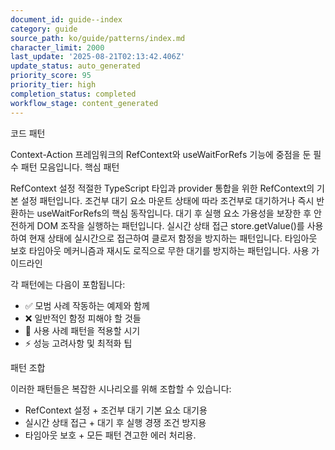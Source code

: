 ```yaml
---
document_id: guide--index
category: guide
source_path: ko/guide/patterns/index.md
character_limit: 2000
last_update: '2025-08-21T02:13:42.406Z'
update_status: auto_generated
priority_score: 95
priority_tier: high
completion_status: completed
workflow_stage: content_generated
---
```

코드 패턴

Context-Action 프레임워크의 RefContext와 useWaitForRefs 기능에 중점을 둔 필수 패턴 모음입니다. 핵심 패턴

RefContext 설정
적절한 TypeScript 타입과 provider 통합을 위한 RefContext의 기본 설정 패턴입니다. 조건부 대기
요소 마운트 상태에 따라 조건부로 대기하거나 즉시 반환하는 useWaitForRefs의 핵심 동작입니다. 대기 후 실행
요소 가용성을 보장한 후 안전하게 DOM 조작을 실행하는 패턴입니다. 실시간 상태 접근
store.getValue()를 사용하여 현재 상태에 실시간으로 접근하여 클로저 함정을 방지하는 패턴입니다. 타임아웃 보호
타임아웃 메커니즘과 재시도 로직으로 무한 대기를 방지하는 패턴입니다. 사용 가이드라인

각 패턴에는 다음이 포함됩니다:
- ✅ 모범 사례 작동하는 예제와 함께
- ❌ 일반적인 함정 피해야 할 것들
- 🎯 사용 사례 패턴을 적용할 시기
- ⚡ 성능 고려사항 및 최적화 팁

패턴 조합

이러한 패턴들은 복잡한 시나리오를 위해 조합할 수 있습니다:
- RefContext 설정 + 조건부 대기 기본 요소 대기용
- 실시간 상태 접근 + 대기 후 실행 경쟁 조건 방지용
- 타임아웃 보호 + 모든 패턴 견고한 에러 처리용.

